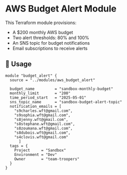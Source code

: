 # AWS Budget Alert Module

This Terraform module provisions:
- A $200 monthly AWS budget
- Two alert thresholds: 80% and 100%
- An SNS topic for budget notifications
- Email subscriptions to receive alerts

## 💼 Usage

```hcl
module "budget_alert" {
  source = "../modules/aws_budget_alert"

  budget_name         = "sandbox-monthly-budget"
  monthly_limit       = "200"
  time_period_start   = "2025-05-01"
  sns_topic_name      = "sandbox-budget-alert-topic"
  notification_emails = [
    "s9charles.wft@gmail.com",
    "s9sophia.wft@gmail.com",
    "s8jenny.wft@gmail.com",
    "s8stephane.wft@gmail.com",
    "s8zoumana.wft@gmail.com",
    "s8dubois.wft@gmail.com",
    "s4clovis.wft@gmail.com"
      ]
  tags = {
    Project     = "Sandbox"
    Environment = "Dev"
    Owner       = "team-troopers"
  }
}
